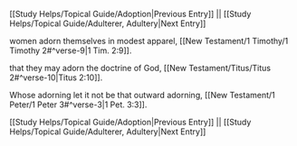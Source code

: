 [[Study Helps/Topical Guide/Adoption|Previous Entry]]  ||  [[Study Helps/Topical Guide/Adulterer, Adultery|Next Entry]]

 women adorn themselves in modest apparel, [[New Testament/1 Timothy/1 Timothy 2#^verse-9|1 Tim. 2:9]].

 that they may adorn the doctrine of God, [[New Testament/Titus/Titus 2#^verse-10|Titus 2:10]].

 Whose adorning let it not be that outward adorning, [[New Testament/1 Peter/1 Peter 3#^verse-3|1 Pet. 3:3]].

[[Study Helps/Topical Guide/Adoption|Previous Entry]]  ||  [[Study Helps/Topical Guide/Adulterer, Adultery|Next Entry]]